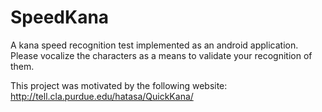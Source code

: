 # SpeedKana
A kana speed recognition test implemented as an android application.
Please vocalize the characters as a means to validate your recognition of them.

This project was motivated by the following website:
http://tell.cla.purdue.edu/hatasa/QuickKana/
